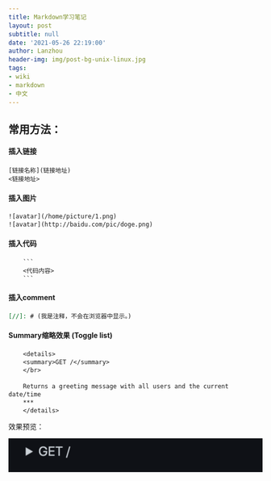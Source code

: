 ```yaml
---
title: Markdown学习笔记
layout: post
subtitle: null
date: '2021-05-26 22:19:00'
author: Lanzhou
header-img: img/post-bg-unix-linux.jpg
tags:
- wiki
- markdown
- 中文
---
```


## 常用方法：

#### 插入链接

```
[链接名称](链接地址)
<链接地址>
```

#### 插入图片

```
![avatar](/home/picture/1.png)
![avatar](http://baidu.com/pic/doge.png)
```
#### 插入代码
```
    ```
    <代码内容>
    ```
```
#### 插入comment

```markdown
[//]: # (我是注释，不会在浏览器中显示。)
```

#### Summary缩略效果 (Toggle list)
```
    <details>
    <summary>GET /</summary>
    </br>

    Returns a greeting message with all users and the current date/time
    ***
    </details>
```

效果预览：

![效果预览](/img/in-post/InPostMarkdownGet.png)



